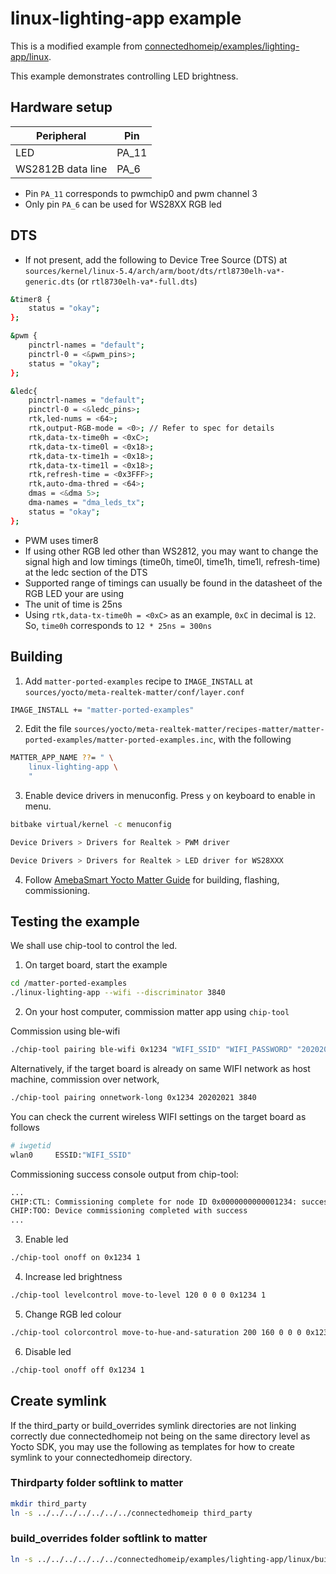 # linux-lighting-app example

This is a modified example from [connectedhomeip/examples/lighting-app/linux](https://github.com/project-chip/connectedhomeip/tree/master/examples/lighting-app/linux).

This example demonstrates controlling LED brightness.

## Hardware setup

| Peripheral        | Pin   |
| ----------------- | ----- |
| LED               | PA_11 |
| WS2812B data line | PA_6  |

- Pin `PA_11` corresponds to pwmchip0 and pwm channel 3
- Only pin `PA_6` can be used for WS28XX RGB led

## DTS
- If not present, add the following to Device Tree Source (DTS) at `sources/kernel/linux-5.4/arch/arm/boot/dts/rtl8730elh-va*-generic.dts` (or `rtl8730elh-va*-full.dts`)

```bash
&timer8 {
	status = "okay";
};

&pwm {
	pinctrl-names = "default";
	pinctrl-0 = <&pwm_pins>;
	status = "okay";
};

&ledc{
	pinctrl-names = "default";
	pinctrl-0 = <&ledc_pins>;
	rtk,led-nums = <64>;
	rtk,output-RGB-mode = <0>; // Refer to spec for details
	rtk,data-tx-time0h = <0xC>;
	rtk,data-tx-time0l = <0x18>;
	rtk,data-tx-time1h = <0x18>;
	rtk,data-tx-time1l = <0x18>;
	rtk,refresh-time = <0x3FFF>;
	rtk,auto-dma-thred = <64>;
	dmas = <&dma 5>;
	dma-names = "dma_leds_tx";
	status = "okay";
};
```

- PWM uses timer8
- If using other RGB led other than WS2812, you may want to change the signal high and low timings (time0h, time0l, time1h, time1l, refresh-time) at the ledc section of the DTS
- Supported range of timings can usually be found in the datasheet of the RGB LED your are using
- The unit of time is 25ns
- Using `rtk,data-tx-time0h = <0xC>` as an example, `0xC` in decimal is `12`. So, `time0h` corresponds to `12 * 25ns = 300ns`

## Building
1. Add `matter-ported-examples` recipe to `IMAGE_INSTALL` at `sources/yocto/meta-realtek-matter/conf/layer.conf`
```bash
IMAGE_INSTALL += "matter-ported-examples"
```

2. Edit the file `sources/yocto/meta-realtek-matter/recipes-matter/matter-ported-examples/matter-ported-examples.inc`, with the following
```bash
MATTER_APP_NAME ??= " \
    linux-lighting-app \
    "
```

3. Enable device drivers in menuconfig. Press `y` on keyboard to enable in menu.
```bash
bitbake virtual/kernel -c menuconfig
```

```bash
Device Drivers > Drivers for Realtek > PWM driver
```

```bash
Device Drivers > Drivers for Realtek > LED driver for WS28XXX
```

4. Follow [AmebaSmart Yocto Matter Guide](<../../doc/AmebaSmart Yocto Matter Guide.md>) for building, flashing, commissioning.

## Testing the example
We shall use chip-tool to control the led.

1. On target board, start the example
```bash
cd /matter-ported-examples
./linux-lighting-app --wifi --discriminator 3840
```

2. On your host computer, commission matter app using `chip-tool`

Commission using ble-wifi
```bash
./chip-tool pairing ble-wifi 0x1234 "WIFI_SSID" "WIFI_PASSWORD" "20202021" "3840"
```

Alternatively, if the target board is already on same WIFI network as host machine, commission over network,
```bash
./chip-tool pairing onnetwork-long 0x1234 20202021 3840
```

You can check the current wireless WIFI settings on the target board as follows
```bash
# iwgetid
wlan0     ESSID:"WIFI_SSID"
```

Commissioning success console output from chip-tool:
```bash
...
CHIP:CTL: Commissioning complete for node ID 0x0000000000001234: success
CHIP:TOO: Device commissioning completed with success
...
```

3. Enable led
```bash
./chip-tool onoff on 0x1234 1
```

4. Increase led brightness
```bash
./chip-tool levelcontrol move-to-level 120 0 0 0 0x1234 1
```

5. Change RGB led colour
```bash
./chip-tool colorcontrol move-to-hue-and-saturation 200 160 0 0 0 0x1234 1
```

6. Disable led
```bash
./chip-tool onoff off 0x1234 1
```


## Create symlink
If the third_party or build_overrides symlink directories are not linking correctly due connectedhomeip not being on the same directory level as Yocto SDK, you may use the following as templates for how to create symlink to your connectedhomeip directory.

### Thirdparty folder softlink to matter

```bash
mkdir third_party
ln -s ../../../../../../../connectedhomeip third_party
```

### build_overrides folder softlink to matter

```bash
ln -s ../../../../../../connectedhomeip/examples/lighting-app/linux/build_overrides
```

